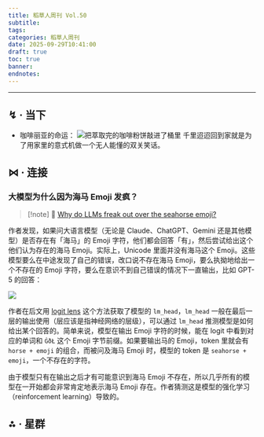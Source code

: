 ```yaml
---
title: 稻草人周刊 Vol.50
subtitle:
tags:
categories: 稻草人周刊
date: 2025-09-29T10:41:00
draft: true
toc: true
banner:
endnotes:
---
```




<!--more-->

---

## ↯ · 当下

- 咖啡丽亚的命运：
  ![把萃取完的咖啡粉饼敲进了桶里](https://image.guhub.cn/uPic/2025/10/the-fate-of-cophelia.jpeg "The Fate of Cophelia")
  千里迢迢回到家就是为了用家里的意式机做一个无人能懂的双关笑话。

## ⋈︎ · 连接

### 大模型为什么因为海马 Emoji 发疯？

> [!note] 📜
> [Why do LLMs freak out over the seahorse emoji?](https://vgel.me/posts/seahorse/)

作者发现，如果问大语言模型（无论是 Claude、ChatGPT、Gemini 还是其他模型）是否存在有「海马」的 Emoji 字符，他们都会回答「有」，然后尝试给出这个他们认为存在的海马 Emoji。实际上，Unicode 里面并没有海马这个 Emoji。这些模型要么在中途发现了自己的错误，改口说不存在海马 Emoji，要么执拗地给出一个不存在的 Emoji 字符，要么在意识不到自己错误的情况下一直输出，比如 GPT-5 的回答：

![](https://image.guhub.cn/uPic/2025/10/Rr4a6Y.png)

作者在后文用 [logit lens](https://www.lesswrong.com/posts/AcKRB8wDpdaN6v6ru/interpreting-gpt-the-logit-lens) 这个方法获取了模型的 `lm_head`，`lm_head` 一般在最后一层的输出使用（层应该是指神经网络的层级），可以通过 `lm_head` 推测模型是如何给出某个回答的。简单来说，模型在输出 Emoji 字符的时候，能在 logit 中看到对应的单词和 `ĠðŁ` 这个 Emoji 字节前缀。如果要输出马的 Emoji，token 里就会有 `horse + emoji` 的组合，而被问及海马 Emoji 时，模型的 token 是 `seahorse + emoji`，一个不存在的字符。

由于模型只有在输出之后才有可能意识到海马 Emoji 不存在，所以几乎所有的模型在一开始都会非常肯定地表示海马 Emoji 存在。作者猜测这是模型的强化学习（reinforcement learning）导致的。

## ⁂ · 星群

